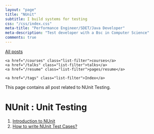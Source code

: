 ```yaml
---
layout: "page"
title: "NUnit"
subtitle: I build systems for testing
css: "/css/index.css"
meta-title: "Performance Engineer/SDET/Java Developer"
meta-description: "Test developer with a Bsc in Computer Science"
comments: true
---
```

<div class="list-filters">
    <a href="/" class="list-filter filter-selected">All posts</a>

    <a href="/courses" class="list-filter">courses</a>
	<a href="/talks" class="list-filter">talks</a>
    <a href="/resume" class="list-filter">pages/resume</a>

    <a href="/tags" class="list-filter">Index</a>
</div>
This page contains all post related to NUnit Testing.

# NUnit : Unit Testing
1. [Introduction to NUnit](http://shantonusarker.blogspot.com/2013/01/introduction-nunit.html)
2. [How to write NUnit Test Cases?](http://shantonusarker.blogspot.com/2013/01/how-write-nunit-test-cases.html)